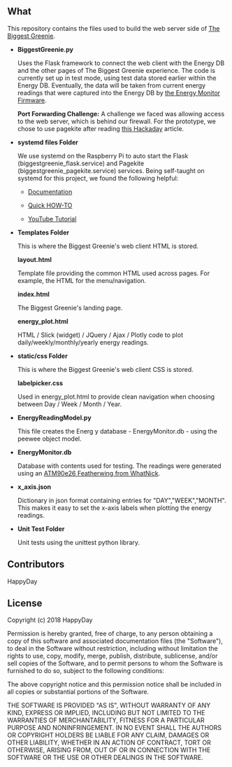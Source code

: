 ## What

This repository contains the files used to build the web server side
of [The Biggest Greenie](https://bitknitting.github.io/).
* **BiggestGreenie.py**

    Uses the Flask framework to connect the web client with the Energy DB and the other pages of The Biggest Greenie experience.  The
    code is currently set up in test mode, using test data stored
    earlier within the Energy DB.  Eventually, the data will be taken
    from current energy readings that were captured into the Energy DB
    by [the Energy Monitor Firmware](https://bitknitting.github.io/open_source.html).

    **Port Forwarding Challenge:**
    A challenge we faced was allowing access to the web server, which is behind our firewall.
    For the prototype, we chose to use pagekite after reading [this Hackaday](https://hackaday.com/2016/09/21/how-to-run-a-pagekite-server-to-expose-your-raspberry-pi/) article.

* **systemd files Folder**

    We use systemd on the Raspberry Pi to auto start the Flask (biggestgreenie_flask.service) and Pagekite (biggestgreenie_pagekite.service) services.
    Being self-taught on systemd for this project, we found the following helpful:

    - [Documentation](https://www.youtube.com/watch?v=AtEqbYTLHfs)

    - [Quick HOW-TO](https://www.raspberrypi-spy.co.uk/2015/10/how-to-autorun-a-python-script-on-boot-using-systemd/)   

    - [YouTube Tutorial](https://www.youtube.com/watch?v=AtEqbYTLHfs)

* **Templates Folder**

    This is where the Biggest Greenie's web client HTML is stored.

    **layout.html**

    Template file providing the common HTML used across pages.  For
    example, the HTML for the menu/navigation.

    **index.html**

    The Biggest Greenie's landing page.

    **energy_plot.html**

    HTML / Slick (widget) / JQuery / Ajax / Plotly code to plot daily/weekly/monthly/yearly energy readings.

* **static/css Folder**

    This is where the Biggest Greenie's web client CSS is stored.

    **labelpicker.css**

    Used in energy_plot.html to provide clean navigation when choosing
    between Day / Week / Month / Year.

* **EnergyReadingModel.py**       

    This file creates the Energ y database - EnergyMonitor.db -
    using the peewee object model.

* **EnergyMonitor.db**

    Database with contents used for testing.  The readings were generated using an [ATM90e26 Featherwing from WhatNick](https://bitknitting.wordpress.com/2017/10/07/trying-out-the-atm90e26-featherwing/).

* **x_axis.json**

     Dictionary in json format containing entries for "DAY","WEEK","MONTH".  This makes it easy to set
     the x-axis labels when plotting the energy readings.

* **Unit Test Folder**

     Unit tests using the unittest python library.

## Contributors

HappyDay

## License

Copyright (c) 2018 HappyDay

 Permission is hereby granted, free of charge, to any person obtaining a copy
 of this software and associated documentation files (the "Software"), to deal
 in the Software without restriction, including without limitation the rights
 to use, copy, modify, merge, publish, distribute, sublicense, and/or sell
 copies of the Software, and to permit persons to whom the Software is
 furnished to do so, subject to the following conditions:

 The above copyright notice and this permission notice shall be included in
 all copies or substantial portions of the Software.

 THE SOFTWARE IS PROVIDED "AS IS", WITHOUT WARRANTY OF ANY KIND, EXPRESS OR
 IMPLIED, INCLUDING BUT NOT LIMITED TO THE WARRANTIES OF MERCHANTABILITY,
 FITNESS FOR A PARTICULAR PURPOSE AND NONINFRINGEMENT. IN NO EVENT SHALL THE
 AUTHORS OR COPYRIGHT HOLDERS BE LIABLE FOR ANY CLAIM, DAMAGES OR OTHER
 LIABILITY, WHETHER IN AN ACTION OF CONTRACT, TORT OR OTHERWISE, ARISING FROM,
 OUT OF OR IN CONNECTION WITH THE SOFTWARE OR THE USE OR OTHER DEALINGS IN
 THE SOFTWARE.
